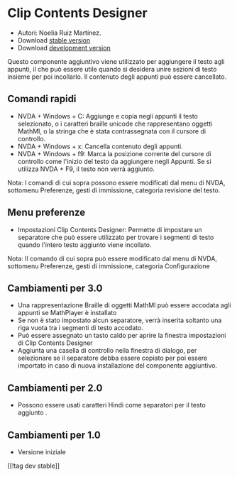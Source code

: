 # Clip Contents Designer #
*   Autori: Noelia Ruiz Martínez.
*   Download [stable version][1]
*   Download [development version][2]

Questo componente aggiuntivo viene utilizzato per aggiungere il testo agli
appunti, il che può essere utile quando si desidera unire sezioni di testo
insieme per poi incollarlo. Il contenuto degli appunti può essere
cancellato.

## Comandi rapidi ##
*   NVDA + Windows + C: Aggiunge e copia negli appunti il testo selezionato,
    o i caratteri braille unicode che rappresentano oggetti MathMl, o la
    stringa che è stata contrassegnata con il cursore di controllo.
*   NVDA + Windows + x: Cancella contenuto degli appunti.
*   NVDA + Windows + f9: Marca la posizione corrente del cursore di
    controllo come l'inizio del testo da aggiungere negli Appunti. Se si
    utilizza NVDA + F9, il testo non verrà aggiunto.

Nota: I comandi di cui sopra possono essere modificati dal menu di NVDA,
sottomenu Preferenze, gesti di immissione, categoria revisione del testo.

## Menu preferenze ##
*   Impostazioni Clip Contents Designer: Permette di impostare un separatore
    che può essere utilizzato per trovare i segmenti di testo quando
    l'intero testo aggiunto viene incollato.

Nota: Il comando di cui sopra può essere modificato dal menu di NVDA,
sottomenu Preferenze, gesti di immissione, categoria Configurazione

## Cambiamenti per 3.0 ##
*   Una rappresentazione Braille di oggetti MathMl può essere accodata agli
    appunti se MathPlayer è installato
*   Se non è stato impostato alcun separatore, verrà inserita soltanto una
    riga vuota tra i segmenti di testo accodato.
*   Può essere assegnato un tasto caldo per aprire la finestra impostazioni
    di Clip Contents Designer 
*   Aggiunta una casella di controllo nella finestra di dialogo, per
    selezionare se il separatore debba essere copiato per poi essere
    importato in caso di nuova installazione del componente aggiuntivo.

## Cambiamenti per 2.0 ##
*   Possono essere usati caratteri Hindi come separatori per il testo
    aggiunto .

## Cambiamenti per 1.0 ##
*   Versione iniziale

[[!tag dev stable]]

[1]: http://addons.nvda-project.org/files/get.php?file=ccd

[2]: http://addons.nvda-project.org/files/get.php?file=ccd-dev
